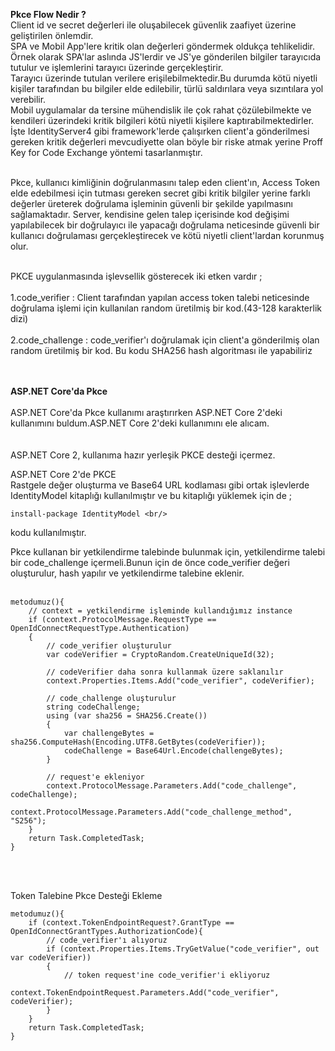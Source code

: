 <strong> Pkce Flow Nedir ? </strong><br/>
Client id ve secret değerleri ile oluşabilecek güvenlik zaafiyet üzerine geliştirilen önlemdir. <br/>
SPA ve Mobil App'lere kritik olan değerleri göndermek oldukça tehlikelidir. <br/>
Örnek olarak SPA'lar aslında JS'lerdir ve JS'ye gönderilen bilgiler tarayıcıda tutulur ve işlemlerini tarayıcı üzerinde gerçekleştirir. <br/>
Tarayıcı üzerinde tutulan verilere erişilebilmektedir.Bu durumda kötü niyetli kişiler tarafından bu bilgiler elde edilebilir, türlü saldırılara veya sızıntılara yol verebilir.<br/>
Mobil uygulamalar da tersine mühendislik ile çok rahat çözülebilmekte ve kendileri üzerindeki kritik bilgileri kötü niyetli kişilere kaptırabilmektedirler. 
İşte IdentityServer4 gibi framework'lerde çalışırken client'a gönderilmesi gereken kritik değerleri mevcudiyette olan böyle bir riske atmak yerine Proff Key for Code Exchange yöntemi tasarlanmıştır.
<br/> <br/>

Pkce, kullanıcı kimliğinin doğrulanmasını talep eden client'ın, Access Token elde edebilmesi için tutması gereken secret gibi kritik bilgiler yerine farklı değerler üreterek doğrulama işleminin güvenli bir şekilde yapılmasını sağlamaktadır.
Server, kendisine gelen talep içerisinde kod değişimi yapılabilecek bir doğrulayıcı ile yapacağı doğrulama neticesinde güvenli bir kullanıcı doğrulaması gerçekleştirecek ve kötü niyetli client'lardan korunmuş olur.
<br/> <br/>

PKCE uygulanmasında işlevsellik gösterecek iki etken vardır ; <br/><br/>
1.code_verifier : Client tarafından yapılan access token talebi neticesinde doğrulama işlemi için kullanılan random üretilmiş bir kod.(43-128 karakterlik dizi) <br/>
<br/>
2.code_challenge : code_verifier'ı doğrulamak için client'a gönderilmiş olan random üretilmiş bir kod. Bu kodu SHA256 hash algoritması ile yapabiliriz <br/> 
<br/> <br/>

<strong>ASP.NET Core'da Pkce </strong><br/>
<br/>
ASP.NET Core'da Pkce kullanımı araştırırken ASP.NET Core 2'deki  kullanımını buldum.ASP.NET Core 2'deki kullanımını ele alıcam. <br/>
<br/> <br/>
ASP.NET Core 2, kullanıma hazır yerleşik PKCE desteği içermez. <br/>

ASP.NET Core 2'de PKCE <br/>
Rastgele değer oluşturma ve Base64 URL kodlaması gibi ortak işlevlerde IdentityModel kitaplığı kullanılmıştır ve bu kitaplığı yüklemek için de ; <br/>
```
install-package IdentityModel <br/>
```
kodu kullanılmıştır. <br/>

Pkce kullanan bir yetkilendirme talebinde bulunmak için, yetkilendirme talebi bir code_challenge içermeli.Bunun için de önce code_verifier değeri oluşturulur, hash yapılır ve yetkilendirme talebine eklenir. <br/> <br/>
```
metodumuz(){ 
	// context = yetkilendirme işleminde kullandığımız instance
	if (context.ProtocolMessage.RequestType == OpenIdConnectRequestType.Authentication)
	{
		// code_verifier oluşturulur
		var codeVerifier = CryptoRandom.CreateUniqueId(32);

		// codeVerifier daha sonra kullanmak üzere saklanılır
		context.Properties.Items.Add("code_verifier", codeVerifier);

		// code_challenge oluşturulur
		string codeChallenge;
		using (var sha256 = SHA256.Create())
		{
		    var challengeBytes = sha256.ComputeHash(Encoding.UTF8.GetBytes(codeVerifier));
		    codeChallenge = Base64Url.Encode(challengeBytes);
		}

		// request'e ekleniyor
		context.ProtocolMessage.Parameters.Add("code_challenge", codeChallenge);
		context.ProtocolMessage.Parameters.Add("code_challenge_method", "S256");
	}
	return Task.CompletedTask;
}
```
<br/><br/>

Token Talebine Pkce Desteği Ekleme <br/>
```
metodumuz(){
	if (context.TokenEndpointRequest?.GrantType == OpenIdConnectGrantTypes.AuthorizationCode){
		// code_verifier'ı alıyoruz
		if (context.Properties.Items.TryGetValue("code_verifier", out var codeVerifier))
		{
		    // token request'ine code_verifier'i ekliyoruz
		    context.TokenEndpointRequest.Parameters.Add("code_verifier", codeVerifier);
		}
	}
	return Task.CompletedTask;
}
```
